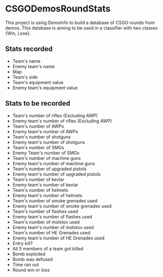 # CSGODemosRoundStats
This project is using DemoInfo to build a database of CSGO rounds from demos. This database is aiming to be used in a classifier with two classes {Win, Lose}.

## Stats recorded

- Team's name
- Enemy team's name
- Map
- Team's side
- Team's equipment value
- Enemy team's equipment value

## Stats to be recorded

- Team's number of rifles (Excluding AWP)
- Enemy team's number of rifles (Excluding AWP)
- Team's number of AWPs
- Enemy team's number of AWPs
- Team's number of shotguns
- Enemy team's number of shotguns
- Team's number of SMGs
- Enemy Team's number of SMGs
- Team's number of machine guns
- Enemy team's number of machine guns
- Team's number of upgraded pistols
- Enemy team's number of upgraded pistols
- Team's number of kevlar
- Enemy team's number of kevlar
- Team's number of helmets
- Enemy team's number of helmets
- Team's number of smoke grenades used
- Enemy team's number of smoke grenades used
- Team's number of flashes used
- Enemy team's number of flashes used
- Team's number of molotov used
- Enemy team's number of molotov used
- Team's number of HE Grenades used
- Enemy team's number of HE Grenades used
- Entry kill?
- All 5 members of a team got killed
- Bomb exploded
- Bomb was defused
- Time ran out
- Round win or loss